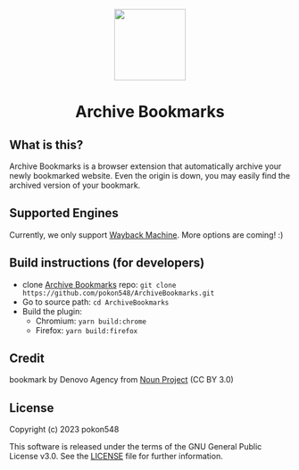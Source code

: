 <p align="center"><img width="128" height="128" src="https://s2.loli.net/2023/08/01/JUax93FnfYL62TX.png"></p>
<h1 align="center">Archive Bookmarks</h1>

## What is this?

Archive Bookmarks is a browser extension that automatically archive your newly bookmarked website. Even the origin is down, you may easily find the archived version of your bookmark.

## Supported Engines

Currently, we only support [Wayback Machine](https://web.archive.org/). More options are coming! :)

## Build instructions (for developers)

- clone [Archive Bookmarks](https://github.com/pokon548/ArchiveBookmarks) repo: `git clone https://github.com/pokon548/ArchiveBookmarks.git`
- Go to source path: `cd ArchiveBookmarks`
- Build the plugin:
  - Chromium: `yarn build:chrome`
  - Firefox: `yarn build:firefox`

## Credit

bookmark by Denovo Agency from [Noun Project](https://thenounproject.com/browse/icons/term/bookmark/) (CC BY 3.0)

## License

Copyright (c) 2023 pokon548

This software is released under the terms of the GNU General Public License v3.0. See the [LICENSE](LICENSE) file for further information.
